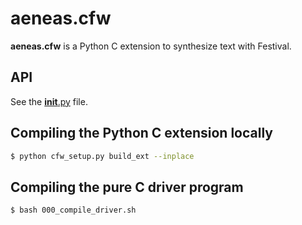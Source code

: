 # aeneas.cfw

**aeneas.cfw** is a Python C extension to synthesize text with Festival.

## API

See the [__init__.py](__init__.py) file.

## Compiling the Python C extension locally

```bash
$ python cfw_setup.py build_ext --inplace
```

## Compiling the pure C driver program

```bash
$ bash 000_compile_driver.sh
```



